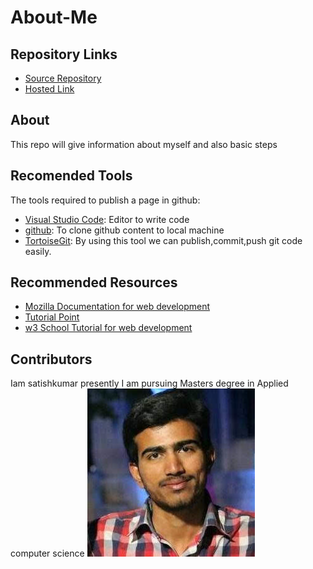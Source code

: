 # About-Me
##  Repository Links
- [Source Repository](https://github.com/mandapallisatish64/temort)
- [Hosted Link](https://github.com/mandapallisatish64/temort)
## About
  
  This repo will give information about myself and also basic steps 
  
## Recomended Tools
 
 The tools required to publish a page in github:
 
 - [Visual Studio Code](https://visualstudio.microsoft.com/downloads/): Editor to write code
 - [github](https://desktop.github.com/): To clone github content to local machine
 - [TortoiseGit](https://tortoisegit.org/download/): By using this tool we can publish,commit,push git code easily.
 
 ## Recommended Resources
 
 - [Mozilla Documentation for web development](https://developer.mozilla.org/en-US/docs/Learn)
 - [Tutorial Point](https://www.tutorialspoint.com/internet_technologies/websites_development.htm)
 - [w3 School Tutorial for web development](https://www.w3schools.com/whatis/)
 
 ## Contributors
 
  Iam satishkumar presently I am pursuing Masters degree in Applied computer science
  ![](satishkumar.jpg)

